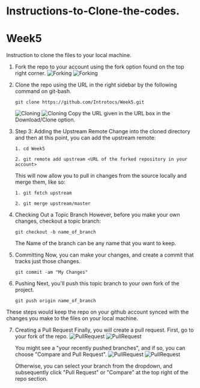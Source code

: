 # Instructions-to-Clone-the-codes.

# Week5

Instruction to clone the files to your local machine. 

1. Fork the repo to your account using the fork option found on the top right corner. 
   ![Forking](http://i.imgur.com/M0zwgi4.jpg) 
   ![Forking](http://i.imgur.com/G3OSi7S.jpg)

2. Clone the repo using the URL in the right sidebar by the following command on git-bash.
   ```
   git clone https://github.com/Introtocs/Week5.git
   ```
   ![Cloning](http://i.imgur.com/ODRMn3m.jpg)
   ![Cloning](http://i.imgur.com/0RcOulB.jpg)
   Copy the URL given in the URL box in the Download/Clone option. 
   
3. Step 3: Adding the Upstream Remote
   Change into the cloned directory and then at this point, you can add the upstream remote:
   ``` 
   1. cd Week5
   
   2. git remote add upstream <URL of the forked repository in your account>
   ``` 
   This will now allow you to pull in changes from the source locally and merge them, like so:
   ```
   1. git fetch upstream
   
   2. git merge upstream/master
   ```
   
4. Checking Out a Topic Branch
   However, before you make your own changes, checkout a topic branch:
   ```
   git checkout -b name_of_branch
   ```
   The Name of the branch can be any name that you want to keep. 
   
5. Committing
   Now, you can make your changes, and create a commit that tracks just those changes.
   ``` 
   git commit -am "My Changes"
   ```
6. Pushing
   Next, you'll push this topic branch to your own fork of the project.
   
   ```
   git push origin name_of_branch
   ```
   
These steps would keep the repo on your github account synced with the changes you make to the files on your local machine. 

7. Creating a Pull Request
   Finally, you will create a pull request. First, go to your fork of the repo. 
   ![PullRequest](http://i.imgur.com/1elAC6b.jpg)
   ![PullRequest](http://i.imgur.com/25fvMu5.jpg)
   
   You might see a "your recently pushed branches", and if so, you can choose "Compare and Pull Request". 
   ![PullRequest](http://i.imgur.com/K2JFgiR.jpg)
   ![PullRequest](http://i.imgur.com/UJWBOOK.jpg)
   
   Otherwise, you can select your branch from the dropdown, and subsequently click "Pull Request" or "Compare" at the top right of the repo section.
   
